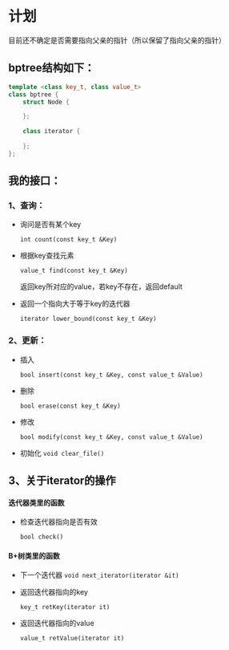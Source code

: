 # 计划
目前还不确定是否需要指向父亲的指针（所以保留了指向父亲的指针）

## bptree结构如下：
```hpp
template <class key_t, class value_t>
class bptree {
    struct Node {

    };
    
    class iterator {
    
    };
};

```
## 我的接口：

### 1、查询：
* 询问是否有某个key

  `int count(const key_t &Key)`

* 根据key查找元素

  `value_t find(const key_t &Key)`

  返回key所对应的value，若key不存在，返回default
  
* 返回一个指向大于等于key的迭代器

	`iterator lower_bound(const key_t &Key)`

### 2、更新：
* 插入

  `bool insert(const key_t &Key, const value_t &Value)`
  
* 删除

  `bool erase(const key_t &Key)`
  
* 修改

	`bool modify(const key_t &Key, const value_t &Value)`
	
* 初始化
	`void clear_file()`

## 3、关于iterator的操作

#### 迭代器类里的函数

* 检查迭代器指向是否有效

	`bool check()`
#### B+树类里的函数

* 下一个迭代器
	`void next_iterator(iterator &it)`
	
* 返回迭代器指向的key

	`key_t retKey(iterator it)`
	
* 返回迭代器指向的value

	`value_t retValue(iterator it)`
